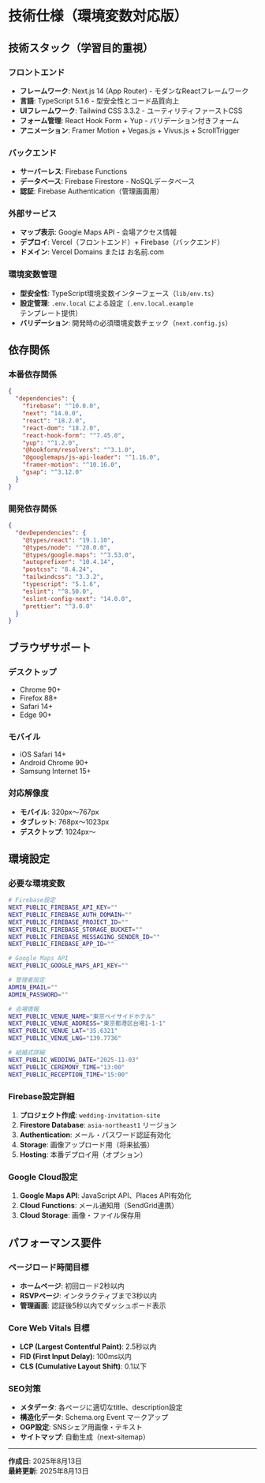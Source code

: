 # 技術仕様（環境変数対応版）

## 技術スタック（学習目的重視）

### フロントエンド
- **フレームワーク**: Next.js 14 (App Router) - モダンなReactフレームワーク
- **言語**: TypeScript 5.1.6 - 型安全性とコード品質向上
- **UIフレームワーク**: Tailwind CSS 3.3.2 - ユーティリティファーストCSS
- **フォーム管理**: React Hook Form + Yup - バリデーション付きフォーム
- **アニメーション**: Framer Motion + Vegas.js + Vivus.js + ScrollTrigger

### バックエンド
- **サーバーレス**: Firebase Functions
- **データベース**: Firebase Firestore - NoSQLデータベース
- **認証**: Firebase Authentication（管理画面用）

### 外部サービス
- **マップ表示**: Google Maps API - 会場アクセス情報
- **デプロイ**: Vercel（フロントエンド）+ Firebase（バックエンド）
- **ドメイン**: Vercel Domains または お名前.com

### 環境変数管理
- **型安全性**: TypeScript環境変数インターフェース（`lib/env.ts`）
- **設定管理**: `.env.local` による設定（`.env.local.example` テンプレート提供）
- **バリデーション**: 開発時の必須環境変数チェック（`next.config.js`）

## 依存関係

### 本番依存関係
```json
{
  "dependencies": {
    "firebase": "^10.0.0",
    "next": "14.0.0",
    "react": "18.2.0",
    "react-dom": "18.2.0",
    "react-hook-form": "^7.45.0",
    "yup": "^1.2.0",
    "@hookform/resolvers": "^3.1.0",
    "@googlemaps/js-api-loader": "^1.16.0",
    "framer-motion": "^10.16.0",
    "gsap": "^3.12.0"
  }
}
```

### 開発依存関係
```json
{
  "devDependencies": {
    "@types/react": "19.1.10",
    "@types/node": "^20.0.0",
    "@types/google.maps": "^3.53.0",
    "autoprefixer": "10.4.14",
    "postcss": "8.4.24",
    "tailwindcss": "3.3.2",
    "typescript": "5.1.6",
    "eslint": "^8.50.0",
    "eslint-config-next": "14.0.0",
    "prettier": "^3.0.0"
  }
}
```

## ブラウザサポート

### デスクトップ
- Chrome 90+
- Firefox 88+
- Safari 14+
- Edge 90+

### モバイル
- iOS Safari 14+
- Android Chrome 90+
- Samsung Internet 15+

### 対応解像度
- **モバイル**: 320px〜767px
- **タブレット**: 768px〜1023px
- **デスクトップ**: 1024px〜

## 環境設定

### 必要な環境変数
```bash
# Firebase設定
NEXT_PUBLIC_FIREBASE_API_KEY=""
NEXT_PUBLIC_FIREBASE_AUTH_DOMAIN=""
NEXT_PUBLIC_FIREBASE_PROJECT_ID=""
NEXT_PUBLIC_FIREBASE_STORAGE_BUCKET=""
NEXT_PUBLIC_FIREBASE_MESSAGING_SENDER_ID=""
NEXT_PUBLIC_FIREBASE_APP_ID=""

# Google Maps API
NEXT_PUBLIC_GOOGLE_MAPS_API_KEY=""

# 管理者設定
ADMIN_EMAIL=""
ADMIN_PASSWORD=""

# 会場情報
NEXT_PUBLIC_VENUE_NAME="東京ベイサイドホテル"
NEXT_PUBLIC_VENUE_ADDRESS="東京都港区台場1-1-1"
NEXT_PUBLIC_VENUE_LAT="35.6321"
NEXT_PUBLIC_VENUE_LNG="139.7736"

# 結婚式詳細
NEXT_PUBLIC_WEDDING_DATE="2025-11-03"
NEXT_PUBLIC_CEREMONY_TIME="13:00"
NEXT_PUBLIC_RECEPTION_TIME="15:00"
```

### Firebase設定詳細
1. **プロジェクト作成**: `wedding-invitation-site`
2. **Firestore Database**: `asia-northeast1` リージョン
3. **Authentication**: メール・パスワード認証有効化
4. **Storage**: 画像アップロード用（将来拡張）
5. **Hosting**: 本番デプロイ用（オプション）

### Google Cloud設定
1. **Google Maps API**: JavaScript API、Places API有効化
2. **Cloud Functions**: メール通知用（SendGrid連携）
3. **Cloud Storage**: 画像・ファイル保存用

## パフォーマンス要件

### ページロード時間目標
- **ホームページ**: 初回ロード2秒以内
- **RSVPページ**: インタラクティブまで3秒以内
- **管理画面**: 認証後5秒以内でダッシュボード表示

### Core Web Vitals 目標
- **LCP (Largest Contentful Paint)**: 2.5秒以内
- **FID (First Input Delay)**: 100ms以内
- **CLS (Cumulative Layout Shift)**: 0.1以下

### SEO対策
- **メタデータ**: 各ページに適切なtitle、description設定
- **構造化データ**: Schema.org Event マークアップ
- **OGP設定**: SNSシェア用画像・テキスト
- **サイトマップ**: 自動生成（next-sitemap）

---

**作成日**: 2025年8月13日  
**最終更新**: 2025年8月13日
